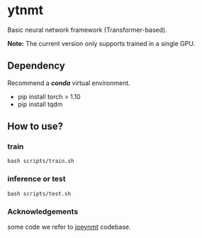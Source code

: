 # ytnmt
Basic neural network framework (Transformer-based).

**Note:** The current version only supports trained in a single GPU.

## Dependency
Recommend a ***conda*** virtual environment.
* pip install torch > 1.10
* pip install tqdm 

## How to use?

### train
~~~
bash scripts/train.sh
~~~

### inference or test
~~~
bash scripts/test.sh
~~~

### Acknowledgements
some code we refer to [joeynmt](https://github.com/joeynmt/joeynmt) codebase.
